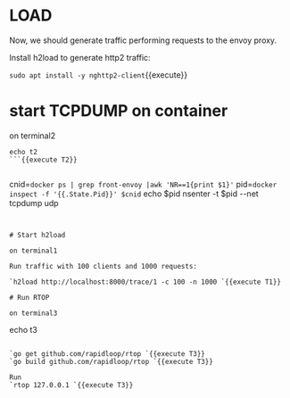 # LOAD
Now, we should generate traffic performing requests to the envoy proxy.

Install h2load to generate http2 traffic:

`sudo apt install -y nghttp2-client`{{execute}}


# start TCPDUMP on container

on terminal2
```
echo t2
```{{execute T2}}


```
cnid=`docker ps | grep front-envoy |awk 'NR==1{print $1}'`
pid=`docker inspect -f '{{.State.Pid}}' $cnid`
echo $pid
nsenter -t $pid --net tcpdump udp
```{{execute T2}}


# Start h2load

on terminal1

Run traffic with 100 clients and 1000 requests:

`h2load http://localhost:8000/trace/1 -c 100 -n 1000 `{{execute T1}}

# Run RTOP

on terminal3
```
echo t3
```{{execute T3}}

`go get github.com/rapidloop/rtop `{{execute T3}}
`go build github.com/rapidloop/rtop `{{execute T3}}

Run
`rtop 127.0.0.1 `{{execute T3}}
